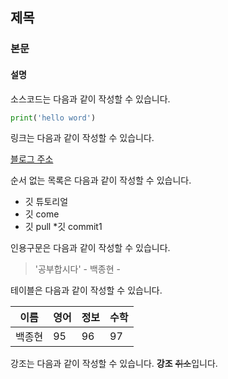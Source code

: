 ## 제목
### 본문
#### 설명

소스코드는 다음과 같이 작성할 수 있습니다.

```python
print('hello word')
```

링크는 다음과 같이 작성할 수 있습니다.

[블로그 주소](https://blog.naver.com/whdgus928)

 순서 없는 목록은 다음과 같이 작성할 수 있습니다.
 
 * 깃 튜토리얼
  * 깃 come
  * 깃 pull
   *깃 commit1
   
   인용구문은 다음과 같이 작성할 수 있습니다.
   > '공부합시다' - 백종현 -
   
   테이블은 다음과 같이 작성할 수 있습니다.
   
   이름|영어|정보|수학
   ---|---|---|---|
   백종현|95|96|97|
   
   
   강조는 다음과 같이 작성할 수 있습니다.
   **강조** ~~취소~~입니다.
